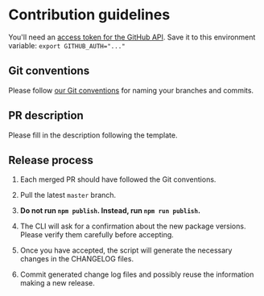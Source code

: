 # Contribution guidelines

You'll need an [access token for the GitHub API](https://help.github.com/articles/creating-an-access-token-for-command-line-use/). Save it to this environment variable: `export GITHUB_AUTH="..."`

## Git conventions

Please follow [our Git conventions](https://github.com/ec-europa/europa-component-library/blob/master/docs/conventions/git.md) for naming your branches and commits.

## PR description

Please fill in the description following the template.

## Release process

1.  Each merged PR should have followed the Git conventions.

2.  Pull the latest `master` branch.

3.  **Do not run `npm publish`. Instead, run `npm run publish`.**

4.  The CLI will ask for a confirmation about the new package versions. Please verify them carefully before accepting.

5.  Once you have accepted, the script will generate the necessary changes in the CHANGELOG files.

6.  Commit generated change log files and possibly reuse the information making a new release.
